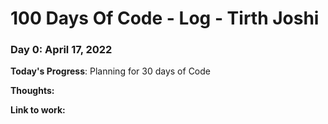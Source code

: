 # 100 Days Of Code - Log - Tirth Joshi

### Day 0: April 17, 2022 

**Today's Progress**: Planning for 30 days of Code

**Thoughts:** 

**Link to work:**
